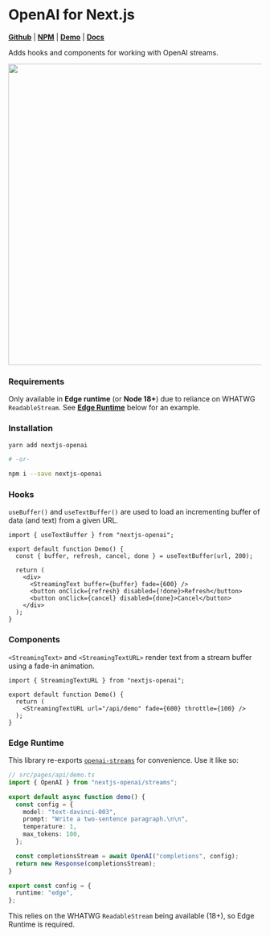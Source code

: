 # OpenAI for Next.js

[**Github**](https://github.com/gptlabs/nextjs-openai) |
[**NPM**](https://npmjs.com/package/nextjs-openai) |
[**Demo**](https://nextjs-openai.vercel.app) |
[**Docs**](https://nextjs-openai.vercel.app/docs)

Adds hooks and components for working with OpenAI streams.

<img width="600" src="https://github.com/gptlabs/nextjs-openai/raw/master/public/nextjs-openai-demo.gif">

### Requirements

Only available in **Edge runtime** (or **Node 18+**) due to reliance on WHATWG
`ReadableStream`. See [**Edge Runtime**](#edge-runtime) below for an example.

### Installation

```bash
yarn add nextjs-openai

# -or-

npm i --save nextjs-openai
```

### Hooks

`useBuffer()` and `useTextBuffer()` are used to load an incrementing buffer of
data (and text) from a given URL.

```tsx
import { useTextBuffer } from "nextjs-openai";

export default function Demo() {
  const { buffer, refresh, cancel, done } = useTextBuffer(url, 200);
  
  return (
    <div>
      <StreamingText buffer={buffer} fade={600} />
      <button onClick={refresh} disabled={!done}>Refresh</button>
      <button onClick={cancel} disabled={done}>Cancel</button>
    </div>
  );
}
```

### Components

`<StreamingText>` and `<StreamingTextURL>` render text from a stream buffer
using a fade-in animation.

```tsx
import { StreamingTextURL } from "nextjs-openai";

export default function Demo() {
  return (
    <StreamingTextURL url="/api/demo" fade={600} throttle={100} />
  );
}
```

### Edge Runtime

This library re-exports
[`openai-streams`](https://github.com/gptlabs/openai-streams) for convenience.
Use it like so:

```ts
// src/pages/api/demo.ts
import { OpenAI } from "nextjs-openai/streams";

export default async function demo() {
  const config = {
    model: "text-davinci-003",
    prompt: "Write a two-sentence paragraph.\n\n",
    temperature: 1,
    max_tokens: 100,
  };

  const completionsStream = await OpenAI("completions", config);
  return new Response(completionsStream);
}

export const config = {
  runtime: "edge",
};
```

This relies on the WHATWG `ReadableStream` being available (18+), so Edge
Runtime is required.